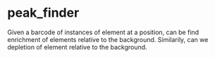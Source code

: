 # peak_finder
Given a barcode of instances of element at a position, can be find enrichment of elements relative to the background. Similarily, can we depletion of element relative to the background. 
